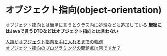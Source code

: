 # オブジェクト指向(object-orientation)

オブジェクト指向とは簡単に言うとクラス内に処理なども追加している
**厳密にはJavaで言うDTOなどはオブジェクト指向とは言わない**

[人類がオブジェクト指向を手に入れるまでの軌跡](https://qiita.com/hirokidaichi/items/591ad96ab12938878fe1)  
[オブジェクト指向のプログラミングの問題点は何ですか？](https://jp.quora.com/%E3%82%AA%E3%83%96%E3%82%B8%E3%82%A7%E3%82%AF%E3%83%88%E6%8C%87%E5%90%91%E3%81%AE%E3%83%97%E3%83%AD%E3%82%B0%E3%83%A9%E3%83%9F%E3%83%B3%E3%82%B0%E3%81%AE%E5%95%8F%E9%A1%8C%E7%82%B9%E3%81%AF%E4%BD%95%E3%81%A7/answers/123036178?ch=10&oid=123036178&share=b63371b1&srid=7Ndeg&target_type=answer)
